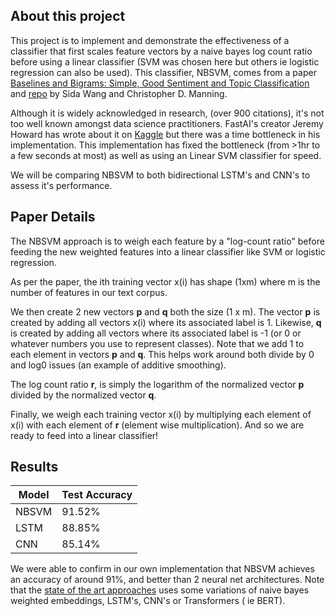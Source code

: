 ## About this project
This project is to implement and demonstrate the effectiveness of a classifier that first scales feature vectors by a naive bayes log count ratio before using a linear classifier (SVM was chosen here but others ie logistic regression can also be used).  This classifier, NBSVM, comes from a paper [Baselines and Bigrams: Simple, Good Sentiment and Topic Classification](https://www.aclweb.org/anthology/P12-2018.pdf) and [repo](https://github.com/sidaw/nbsvm)  by Sida Wang and Christopher D. Manning. 

Although it is widely acknowledged in research, (over 900 citations), it's not too well known amongst data science practitioners. FastAI's creator Jeremy Howard has wrote about it on [Kaggle](https://www.kaggle.com/jhoward/nb-svm-strong-linear-baseline) but there was a time bottleneck in his implementation. This implementation has fixed the bottleneck (from >1hr to a few seconds at most) as well as using an Linear SVM classifier for speed. 

We will be comparing NBSVM to both bidirectional LSTM's and CNN's to assess it's performance. 

## Paper Details

The NBSVM approach is to weigh each feature by a "log-count ratio" before feeding the new weighted features into a linear classifier like SVM or logistic regression.

As per the paper, the ith training vector x(i) has shape (1xm) where m is the number of features in our text corpus. 

We then create 2 new vectors **p** and **q** both the size (1 x m). The vector **p** is created by adding all vectors x(i) where its associated label is 1. Likewise, **q** is created by adding all vectors where its associated label is -1 (or 0 or whatever numbers you use to represent classes).  Note that we add 1 to each element in vectors **p** and **q**. This helps work around both divide by 0 and log0 issues (an example of additive smoothing). 

The log count ratio **r**, is simply the logarithm of the normalized vector **p** divided by the normalized vector **q**.

Finally, we weigh each training vector x(i) by multiplying each element of x(i) with each element of **r** (element wise multiplication). And so we are ready to feed into a linear classifier!

## Results
|Model| Test Accuracy |
|--|--|
| NBSVM |  91.52%|
| LSTM|  88.85%|
| CNN|  85.14%|

We were able to confirm in our own implementation that NBSVM achieves an accuracy of around 91%, and better than 2 neural net architectures. Note that the [state of the art approaches](https://paperswithcode.com/sota/sentiment-analysis-on-imdb)  uses some variations of naive bayes weighted embeddings, LSTM's, CNN's or Transformers ( ie BERT).
